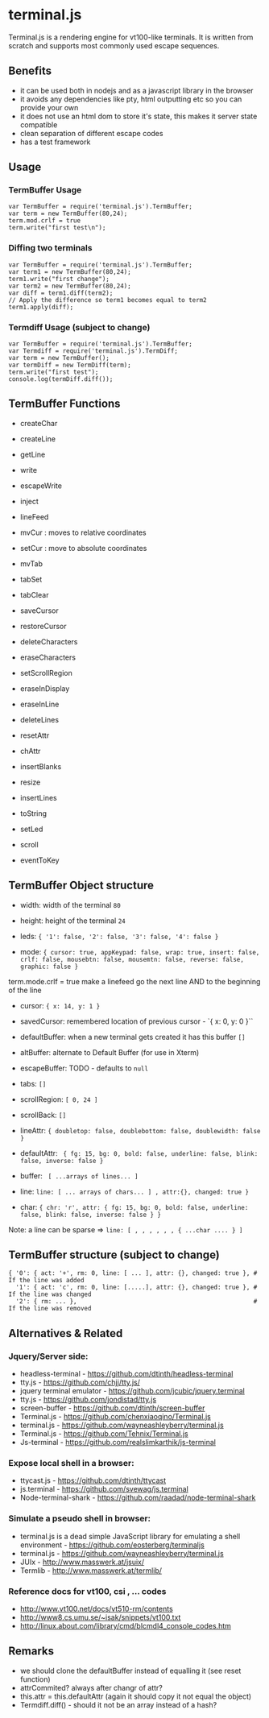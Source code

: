 # terminal.js

Terminal.js is a rendering engine for vt100-like terminals.
It is written from scratch and supports most commonly used escape sequences.

## Benefits

- it can be used both in nodejs and as a javascript library in the browser
- it avoids any dependencies like pty, html outputting etc so you can provide your own
- it does not use an html dom to store it's state, this makes it server state compatible
- clean separation of different escape codes
- has a test framework

## Usage
### TermBuffer Usage

    var TermBuffer = require('terminal.js').TermBuffer;
    var term = new TermBuffer(80,24);
    term.mod.crlf = true
    term.write("first test\n");

### Diffing two terminals

    var TermBuffer = require('terminal.js').TermBuffer;
    var term1 = new TermBuffer(80,24);
    term1.write("first change");
    var term2 = new TermBuffer(80,24);
    var diff = term1.diff(term2);
    // Apply the difference so term1 becomes equal to term2
    term1.apply(diff);

### Termdiff Usage (subject to change)

    var TermBuffer = require('terminal.js').TermBuffer;
    var Termdiff = require('terminal.js').TermDiff;
    var term = new TermBuffer();
    var termDiff = new TermDiff(term);
    term.write("first test");
    console.log(termDiff.diff());

## TermBuffer Functions

- createChar
- createLine
- getLine

- write
- escapeWrite
- inject
- lineFeed
- mvCur : moves to relative coordinates
- setCur : move to absolute coordinates
- mvTab
- tabSet
- tabClear
- saveCursor
- restoreCursor
- deleteCharacters
- eraseCharacters
- setScrollRegion
- eraseInDisplay
- eraseInLine
- deleteLines
- resetAttr
- chAttr
- insertBlanks
- resize
- insertLines
- toString
- setLed
- scroll
- eventToKey


## TermBuffer Object structure

- width: width of the terminal ``80``
- height: height of the terminal ``24``

- leds: ``{ '1': false, '2': false, '3': false, '4': false }``
- mode: ``{ cursor: true, appKeypad: false, wrap: true, insert: false, crlf: false, mousebtn: false, mousemtn: false, reverse: false, graphic: false }``

term.mode.crlf = true make a linefeed go the next line AND to the beginning of the line

- cursor: ``{ x: 14, y: 1 }``
- savedCursor: remembered location of previous cursor - `{ x: 0, y: 0 }``

- defaultBuffer: when a new terminal gets created it has this buffer ``[]``
- altBuffer: alternate to Default Buffer (for use in Xterm)
- escapeBuffer: TODO - defaults to ``null``

- tabs: ``[]``
- scrollRegion: ``[ 0, 24 ]``
- scrollBack: ``[]``

- lineAttr: ``{ doubletop: false, doublebottom: false, doublewidth: false }``
- defaultAttr: `` { fg: 15, bg: 0, bold: false, underline: false, blink: false, inverse: false }``

- buffer: `` [ ...arrays of lines... ]``
- line: ``line: [ ... arrays of chars... ] , attr:{}, changed: true }``
- char: ``{ chr: 'r', attr: { fg: 15, bg: 0, bold: false, underline: false, blink: false, inverse: false } }``

Note: a line can be sparse => ``line: [ , , , , , , { ...char .... } ]``

## TermBuffer structure (subject to change)

    { '0': { act: '+', rm: 0, line: [ ... ], attr: {}, changed: true }, # If the line was added
      '1': { act: 'c', rm: 0, line: [.....], attr: {}, changed: true }, # If the line was changed
      '2': { rm: ... },                                                 # If the line was removed

## Alternatives & Related
### Jquery/Server side:

- headless-terminal - <https://github.com/dtinth/headless-terminal>
- tty.js - <https://github.com/chjj/tty.js/> 
- jquery terminal emulator  - <https://github.com/jcubic/jquery.terminal>
- tty.js - <https://github.com/jondistad/tty.js>
- screen-buffer - <https://github.com/dtinth/screen-buffer>
- Terminal.js - <https://github.com/chenxiaoqino/Terminal.js>
- terminal.js - <https://github.com/wayneashleyberry/terminal.js>
- Terminal.js - <https://github.com/Tehnix/Terminal.js>
- Js-terminal - <https://github.com/realslimkarthik/js-terminal>

### Expose local shell in a browser:

- ttycast.js - <https://github.com/dtinth/ttycast>
- js.terminal - <https://github.com/svewag/js.terminal>
- Node-terminal-shark - <https://github.com/raadad/node-terminal-shark>

### Simulate a pseudo shell in browser:

- terminal.js is a dead simple JavaScript library for emulating a shell environment - <https://github.com/eosterberg/terminaljs>
- terminal.js - <https://github.com/wayneashleyberry/terminal.js>
- JUIx - <http://www.masswerk.at/jsuix/>
- Termlib - <http://www.masswerk.at/termlib/>

### Reference docs for vt100, csi , ... codes

- <http://www.vt100.net/docs/vt510-rm/contents>
- <http://www8.cs.umu.se/~isak/snippets/vt100.txt>
- <http://linux.about.com/library/cmd/blcmdl4_console_codes.htm>

## Remarks

- we should clone the defaultBuffer instead of equalling it (see reset function)
- attrCommited? always after changr of attr?
- this.attr = this.defaultAttr (again it should copy it not equal the object)
- Termdiff.diff() - should it not be an array instead of a hash?
